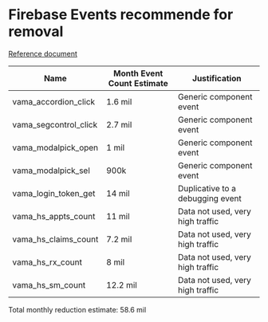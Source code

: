 # Firebase Events recommende for removal

[Reference document](firebase-events.md)

| Name                  | Month Event Count Estimate | Justification |
| --------------------- | -------------------------- | ------------- |
| vama_accordion_click  | 1.6 mil | Generic component event |
| vama_segcontrol_click | 2.7 mil | Generic component event |
| vama_modalpick_open   | 1 mil | Generic component event |
| vama_modalpick_sel    | 900k | Generic component event |
| vama_login_token_get  | 14 mil | Duplicative to a debugging event |
| vama_hs_appts_count   | 11 mil | Data not used, very high traffic |
| vama_hs_claims_count  | 7.2 mil | Data not used, very high traffic  |
| vama_hs_rx_count      | 8 mil | Data not used, very high traffic   |
| vama_hs_sm_count      | 12.2 mil | Data not used, very high traffic  |

Total monthly reduction estimate: 58.6 mil




